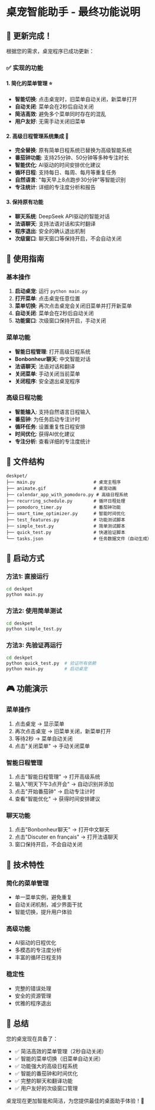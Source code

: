 # 桌宠智能助手 - 最终功能说明

## 🎊 更新完成！

根据您的需求，桌宠程序已成功更新：

### ✅ 实现的功能

#### 1. 简化的菜单管理 ⭐
- **智能切换**: 点击桌宠时，旧菜单自动关闭，新菜单打开
- **自动关闭**: 菜单会在2秒后自动关闭
- **简洁高效**: 避免多个菜单同时存在的混乱
- **用户友好**: 无需手动关闭旧菜单

#### 2. 高级日程管理系统集成 🌟
- **完全替换**: 原有简单日程系统已替换为高级智能系统
- **番茄钟功能**: 支持25分钟、50分钟等多种专注时长
- **智能优化**: AI驱动的时间安排优化建议
- **循环日程**: 支持每日、每周、每月等重复任务
- **自然语言**: "每天早上8点跑步30分钟"等智能识别
- **专注统计**: 详细的专注度分析和报告

#### 3. 保持原有功能
- **聊天系统**: DeepSeek API驱动的智能对话
- **法语聊天**: 支持法语对话和实时翻译
- **程序退出**: 安全的确认退出机制
- **次级窗口**: 聊天窗口等保持开启，不会自动关闭

## 🎯 使用指南

### 基本操作
1. **启动桌宠**: 运行 `python main.py`
2. **打开菜单**: 点击桌宠任意位置
3. **菜单切换**: 再次点击桌宠会关闭旧菜单并打开新菜单
4. **自动关闭**: 菜单会在2秒后自动关闭
5. **功能窗口**: 次级窗口保持开启，手动关闭

### 菜单功能
- **智能日程管理**: 打开高级日程系统
- **Bonbonheur聊天**: 中文智能对话
- **法语聊天**: 法语对话和翻译
- **关闭菜单**: 手动关闭当前菜单
- **关闭程序**: 安全退出桌宠程序

### 高级日程功能
- **智能输入**: 支持自然语言日程输入
- **番茄钟**: 为任务启动专注计时
- **循环任务**: 设置重复性日程安排
- **时间优化**: 获得AI优化建议
- **专注分析**: 查看详细的专注度统计

## 📁 文件结构

```
deskpet/
├── main.py                      # 桌宠主程序
├── animate.gif                  # 桌宠动画
├── calendar_app_with_pomodoro.py # 高级日程系统
├── recurring_schedule.py        # 循环日程处理
├── pomodoro_timer.py            # 番茄钟功能
├── smart_time_optimizer.py      # 智能时间优化
├── test_features.py             # 功能测试脚本
├── simple_test.py               # 简单测试脚本
├── quick_test.py                # 快速验证脚本
└── tasks.json                   # 任务数据文件（自动生成）
```

## 🚀 启动方式

### 方法1: 直接运行
```bash
cd deskpet
python main.py
```

### 方法2: 使用简单测试
```bash
cd deskpet
python simple_test.py
```

### 方法3: 先验证再运行
```bash
cd deskpet
python quick_test.py  # 验证所有依赖
python main.py        # 启动桌宠
```

## 🎮 功能演示

### 菜单操作
1. 点击桌宠 → 显示菜单
2. 再次点击桌宠 → 旧菜单关闭，新菜单打开
3. 等待2秒 → 菜单自动关闭
4. 点击"关闭菜单" → 手动关闭菜单

### 智能日程管理
1. 点击"智能日程管理" → 打开高级系统
2. 输入"明天下午3点开会" → 自动识别并添加
3. 点击"开始番茄钟" → 启动专注计时
4. 查看"智能优化" → 获得时间安排建议

### 聊天功能
1. 点击"Bonbonheur聊天" → 打开中文聊天
2. 点击"Discuter en français" → 打开法语聊天
3. 窗口保持开启，不会自动关闭

## 🔧 技术特性

### 简化的菜单管理
- 单一菜单实例，避免重复
- 自动关闭机制，减少界面干扰
- 智能切换，提升用户体验

### 高级功能
- AI驱动的日程优化
- 多模态的专注度分析
- 丰富的循环日程支持

### 稳定性
- 完整的错误处理
- 安全的资源管理
- 优雅的程序退出

## 🎉 总结

您的桌宠现在具备了：
- ✅ 简洁高效的菜单管理（2秒自动关闭）
- ✅ 智能的菜单切换（旧菜单自动关闭）
- ✅ 功能强大的高级日程系统
- ✅ 智能的番茄钟和时间优化
- ✅ 完整的聊天和翻译功能
- ✅ 用户友好的次级窗口管理

桌宠现在更加智能和简洁，为您提供最佳的桌面助手体验！🎊 